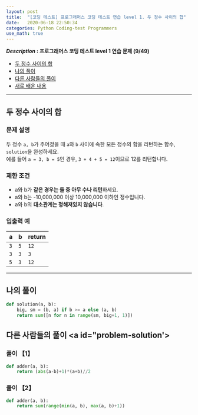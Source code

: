 ```yaml
---
layout: post
title:  "[코딩 테스트] 프로그래머스 코딩 테스트 연습 level 1. 두 정수 사이의 합"
date:   2020-06-18 22:50:34 
categories: Python Coding-test Programmers
use_math: true
---
```


**_Description_ : 프로그래머스 코딩 테스트 level 1 연습 문제 (9/49)**

* [두 정수 사이의 합](#problem-description)
* [나의 풀이](#my-solution)
* [다른 사람들의 풀이](#problem-solution)
* [새로 배운 내용](#deep)

***

## 두 정수 사이의 합 <a id="problem-description"></a>

### 문제 설명

두 정수 `a, b`가 주어졌을 때 `a`와 `b` 사이에 속한 모든 정수의 합을 리턴하는 함수, `solution`을 완성하세요.  
예를 들어 `a = 3, b = 5`인 경우, `3 + 4 + 5 = 12`이므로 12를 리턴합니다.

### 제한 조건

-   a와 b가 **같은 경우는 둘 중 아무 수나 리턴**하세요.
-   a와 b는 -10,000,000 이상 10,000,000 이하인 정수입니다.
-   a와 b의 **대소관계는 정해져있지 않습니다**.

### 입출력 예

| a | b | return |
| - | - | ------ |
| `3` | `5` | `12` |
| `3` | `3` | `3` |
| `5` | `3` | `12` |

***

## 나의 풀이 <a id='my-solution'></a>

```python 
def solution(a, b):
    big, sm = (b, a) if b >= a else (a, b)
    return sum([n for n in range(sm, big+1, 1)])
```

## 다른 사람들의 풀이 <a id="problem-solution'></a>

### 풀이 【1】
```python 
def adder(a, b):
	return (abs(a-b)+1)*(a+b)//2
```

### 풀이 【2】
```python
def adder(a, b):
	return sum(range(min(a, b), max(a, b)+1))
```


<!--stackedit_data:
eyJoaXN0b3J5IjpbLTcxMzU0Mzk0LDE5ODcxMjU5MV19
-->